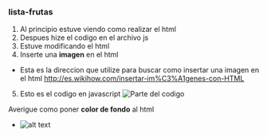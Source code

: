 ### lista-frutas
1. Al principio estuve viendo como realizar el html
2. Despues hize el codigo en el archivo js
3. Estuve modificando el html
4. Inserte una **imagen** en el html
  * Esta es la direccion que utilize para buscar como insertar una imagen en el html
  http://es.wikihow.com/insertar-im%C3%A1genes-con-HTML
5. Esto es el codigo en javascript
  ![Parte del codigo](C:\Users\Administrator\Desktop\codigo.jpg)

Averigue como poner **color de fondo** al html
  * ![alt text](https://www.vitonica.com/tag/fruta "Logo Title Text 1")


